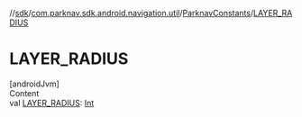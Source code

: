 //[sdk](../../../index.md)/[com.parknav.sdk.android.navigation.util](../index.md)/[ParknavConstants](index.md)/[LAYER_RADIUS](-l-a-y-e-r_-r-a-d-i-u-s.md)



# LAYER_RADIUS  
[androidJvm]  
Content  
val [LAYER_RADIUS](-l-a-y-e-r_-r-a-d-i-u-s.md): [Int](https://kotlinlang.org/api/latest/jvm/stdlib/kotlin/-int/index.html)  



